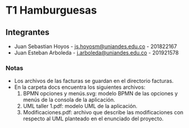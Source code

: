# T1 Hamburguesas
## Integrantes ##
* Juan Sebastian Hoyos - js.hoyosm@uniandes.edu.co - 201822167
* Juan Esteban Arboleda - j.arboleda@uniandes.edu.co - 201921578

### Notas ###
* Los archivos de las facturas se guardan en el directorio facturas.
* En la carpeta docs encuentra los siguientes archivos:
    1. BPMN opciones y menús.svg: modelo BPMN de las opciones y menús de la consola de la aplicación.
    2. UML taller 1.pdf: modelo UML de la aplicación.
    3. Modificaciones.pdf: archivo que describe las modificaciones con respecto al UML planteado en el enunciado del proyecto.

